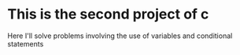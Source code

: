 # This is the second project of c
  Here I'll solve problems involving the use of variables and conditional statements
